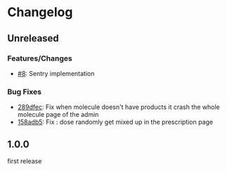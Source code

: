 # Changelog

## Unreleased

### Features/Changes

- [#8](https://github.com/adchaa/Prescription/pull/8): Sentry implementation

### Bug Fixes

- [289dfec](https://github.com/adchaa/Prescription/commit/289dfecfdef7d8d21d67fc8c6a052bd5b4519d18): Fix when molecule doesn't have products it crash the whole molecule page of the admin
- [158adb5](https://github.com/adchaa/Prescription/commit/158adb5aaef7ef5ab89e4352166d879f055f4ab2): Fix : dose randomly get mixed up in the prescription page

## 1.0.0

first release
